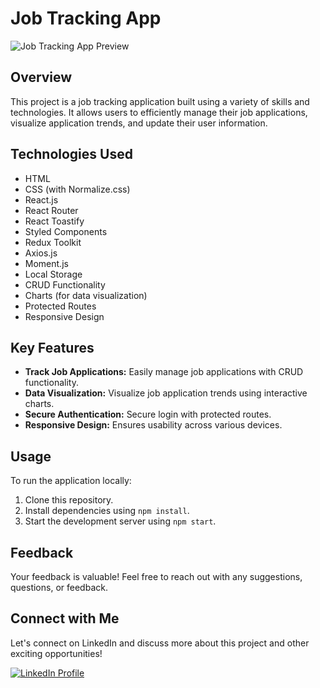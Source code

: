 # Job Tracking App

![Job Tracking App Preview](link-to-preview-image)

## Overview

This project is a job tracking application built using a variety of skills and technologies. It allows users to efficiently manage their job applications, visualize application trends, and update their user information.

## Technologies Used

- HTML
- CSS (with Normalize.css)
- React.js
- React Router
- React Toastify
- Styled Components
- Redux Toolkit
- Axios.js
- Moment.js
- Local Storage
- CRUD Functionality
- Charts (for data visualization)
- Protected Routes
- Responsive Design

## Key Features

- **Track Job Applications:** Easily manage job applications with CRUD functionality.
- **Data Visualization:** Visualize job application trends using interactive charts.
- **Secure Authentication:** Secure login with protected routes.
- **Responsive Design:** Ensures usability across various devices.

## Usage

To run the application locally:

1. Clone this repository.
2. Install dependencies using `npm install`.
3. Start the development server using `npm start`.

## Feedback

Your feedback is valuable! Feel free to reach out with any suggestions, questions, or feedback.

## Connect with Me

Let's connect on LinkedIn and discuss more about this project and other exciting opportunities!

[![LinkedIn Profile](https://img.shields.io/badge/LinkedIn-Profile-blue)](link-to-your-linkedin-profile)

